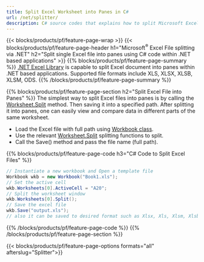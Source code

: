```yaml
---
title: Split Excel Worksheet into Panes in C#
url: /net/splitter/
description: C# source codes that explains how to split Microsoft Excel files into multiple panes in Visual C#.NET applications.
---
```


{{< blocks/products/pf/feature-page-wrap >}}
{{< blocks/products/pf/feature-page-header h1="Microsoft<sup>&reg;</sup> Excel File splitting via .NET" h2="Split single Excel file into panes using C# code within .NET based applications" >}}
{{% blocks/products/pf/feature-page-summary %}}
[.NET Excel Library](/cells/net/) is capable to split Excel document into panes within .NET based applications. Supported file formats include XLS, XLSX, XLSB, XLSM, ODS.
{{% /blocks/products/pf/feature-page-summary  %}}

{{% blocks/products/pf/feature-page-section  h2="Split Excel File into Panes" %}}
The simplest way to split Excel files into panes is by calling the [Worksheet.Split](https://apireference.aspose.com/cells/net/aspose.cells/worksheet/methods/split) method. Then saving it into a specified path. After splitting it into panes, one can easily view and compare data in different parts of the same worksheet.

+  Load the Excel file with full path using [Workbook class](https://apireference.aspose.com/cells/net/aspose.cells/workbook).
+  Use the relevant [Worksheet.Split](https://apireference.aspose.com/cells/net/aspose.cells/worksheet/methods/split) splitting functions to split.
+  Call the Save() method and pass the file name (full path).

{{% blocks/products/pf/feature-page-code h3="C# Code to Split Excel Files" %}}

```cs
// Instantiate a new workbook and Open a template file
Workbook wkb = new Workbook("Book1.xls");
// Set the active cell
wkb.Worksheets[0].ActiveCell = "A20";
// Split the worksheet window
wkb.Worksheets[0].Split();
// Save the excel file
wkb.Save("output.xls");
// also it can be saved to desired format such as Xlsx, Xls, Xlsm, Xlsb, Ods
```
{{% /blocks/products/pf/feature-page-code  %}}
{{% /blocks/products/pf/feature-page-section %}}

{{< blocks/products/pf/feature-page-options formats="all" afterslug="Splitter">}}